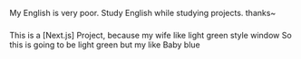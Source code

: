 My English is very poor.
Study English while studying projects.
thanks~
###
This is a [Next.js] Project, because my wife like light green style window So this is going to be light green but my like Baby blue